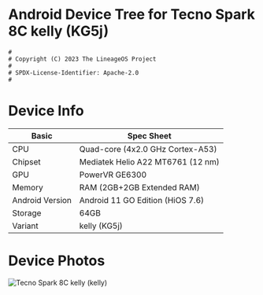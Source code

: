 # Android Device Tree for Tecno Spark 8C kelly (KG5j)

```
#
# Copyright (C) 2023 The LineageOS Project
#
# SPDX-License-Identifier: Apache-2.0
#
```

# Device Info

|Basic               |Spec Sheet|
|--                  |--                                                            |
|CPU                 |Quad-core (4x2.0 GHz Cortex-A53)      |
|Chipset             |Mediatek Helio A22 MT6761 (12 nm)                                     |
|GPU                 |PowerVR GE6300                                             |
|Memory              |RAM (2GB+2GB Extended RAM)                                                |
|Android Version     |Android 11 GO Edition (HiOS 7.6)                                               |
|Storage             |64GB                                                      |
|Variant             |kelly (KG5j)                                      |

# Device Photos

![Tecno Spark 8C kelly (kelly)](https://fdn2.gsmarena.com/vv/pics/tecno/tecno-spark-8c-1.jpg)
